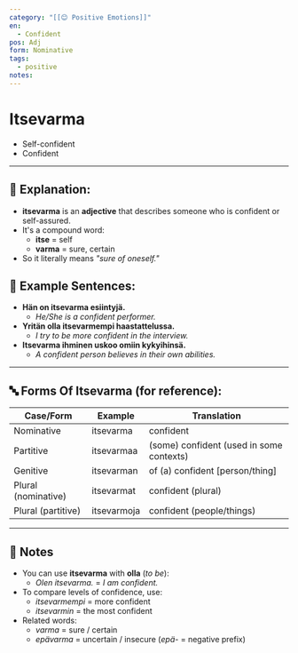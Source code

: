 ```yaml
---
category: "[[😊 Positive Emotions]]"
en:
  - Confident
pos: Adj
form: Nominative
tags:
  - positive
notes:
---
```


# Itsevarma

- Self-confident
- Confident

---

## 🧩 **Explanation:**

- **itsevarma** is an **adjective** that describes someone who is confident or self-assured.
- It's a compound word:
    - **itse** = self
    - **varma** = sure, certain
- So it literally means *"sure of oneself."*

## 📝 **Example Sentences:**

- **Hän on itsevarma esiintyjä.**
    - *He/She is a confident performer.*
- **Yritän olla itsevarmempi haastattelussa.**
    - *I try to be more confident in the interview.*
- **Itsevarma ihminen uskoo omiin kykyihinsä.**
    - *A confident person believes in their own abilities.*

---

## 🔤 **Forms Of Itsevarma (for reference):**

| Case/Form           | Example     | Translation                              |
| ------------------- | ----------- | ---------------------------------------- |
| Nominative          | itsevarma   | confident                                |
| Partitive           | itsevarmaa  | (some) confident (used in some contexts) |
| Genitive            | itsevarman  | of (a) confident [person/thing]          |
| Plural (nominative) | itsevarmat  | confident (plural)                       |
| Plural (partitive)  | itsevarmoja | confident (people/things)                |

---

## 💬 Notes

- You can use **itsevarma** with **olla** (*to be*):
    - *Olen itsevarma.* = *I am confident.*
- To compare levels of confidence, use:
    - *itsevarmempi* = more confident
    - *itsevarmin* = the most confident
- Related words:
    - *varma* = sure / certain
    - *epävarma* = uncertain / insecure (*epä-* = negative prefix)
